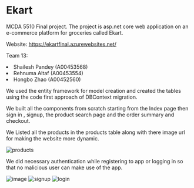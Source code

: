 # Ekart
MCDA 5510 Final project. The project is asp.net core web application on an e-commerce platform for groceries called Ekart.

Website: https://ekartfinal.azurewebsites.net/

Team 13:
<li>Shailesh Pandey (A00453568)
<li>Rehnuma Altaf (A00453554)
<li>Hongbo Zhao (A00452560)

<p>We used the entity framework for model creation and created the tables using the code first approach of DBContext migration.</p>
We built all the components from scratch starting from the Index page then sign in , signup, 
the product search page and the order summary and checkout.

We Listed all the products in the products table along with there image url for making the website more dynamic.

![products](https://user-images.githubusercontent.com/90723999/146483458-ce5d6bbb-b001-46c2-aed5-54785359ecf1.png)

We did necessary authentication while registering to app or logging in so that no malicious user can make use of the app.

![image](https://user-images.githubusercontent.com/90723999/146482699-d543c4f5-7959-4484-9072-87dce335d174.png)
![signup](https://user-images.githubusercontent.com/90723999/146483440-2f86b724-5f50-4300-accf-89124391714e.png)
![login](https://user-images.githubusercontent.com/90723999/146483453-5a600726-e604-44af-b136-1c88a3fffb3c.png)
